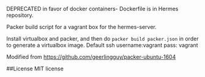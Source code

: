DEPRECATED in favor of docker containers- Dockerfile is in Hermes repository. 

Packer build script for a vagrant box 
for the hermes-server. 

Install virtualbox and packer, and then do 
`packer build packer.json` in order to generate a 
virtualbox image. Default ssh username:vagrant pass: vagrant

Modified from https://github.com/geerlingguy/packer-ubuntu-1604 

##License
MIT license
